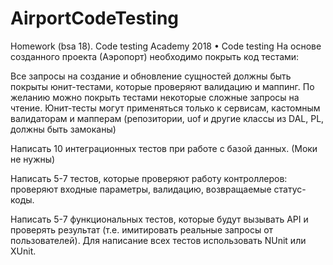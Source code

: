 # AirportCodeTesting
Homework (bsa 18). Code testing
Academy 2018 • Code testing
На основе созданного проекта (Аэропорт) необходимо покрыть код тестами:

Все запросы на создание и обновление сущностей должны быть покрыты юнит-тестами, которые проверяют валидацию и маппинг. По желанию можно покрыть тестами некоторые сложные запросы на чтение. Юнит-тесты могут применяться только к сервисам, кастомным валидаторам и мапперам (репозитории, uof и другие классы из DAL, PL, должны быть замоканы)

Написать 10 интеграционных тестов при работе с базой данных. (Моки не нужны)

Написать 5-7 тестов, которые проверяют работу контроллеров: проверяют входные параметры, валидацию, возвращаемые статус-коды.

Написать 5-7 функциональных тестов, которые будут вызывать API и проверять результат (т.е. имитировать реальные запросы от пользователей).
Для написание всех тестов использовать NUnit или XUnit.
